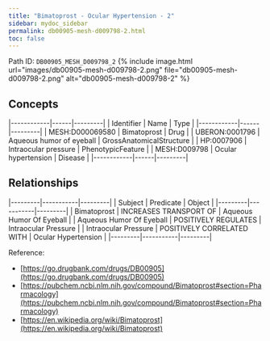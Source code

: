 ```yaml
---
title: "Bimatoprost - Ocular Hypertension - 2"
sidebar: mydoc_sidebar
permalink: db00905-mesh-d009798-2.html
toc: false 
---
```



Path ID: `DB00905_MESH_D009798_2`
{% include image.html url="images/db00905-mesh-d009798-2.png" file="db00905-mesh-d009798-2.png" alt="db00905-mesh-d009798-2" %}

## Concepts

|------------|------|---------|
| Identifier | Name | Type    |
|------------|------|---------|
| MESH:D000069580 | Bimatoprost | Drug |
| UBERON:0001796 | Aqueous humor of eyeball | GrossAnatomicalStructure |
| HP:0007906 | Intraocular pressure | PhenotypicFeature |
| MESH:D009798 | Ocular hypertension | Disease |
|------------|------|---------|

## Relationships

|---------|-----------|---------|
| Subject | Predicate | Object  |
|---------|-----------|---------|
| Bimatoprost | INCREASES TRANSPORT OF | Aqueous Humor Of Eyeball |
| Aqueous Humor Of Eyeball | POSITIVELY REGULATES | Intraocular Pressure |
| Intraocular Pressure | POSITIVELY CORRELATED WITH | Ocular Hypertension |
|---------|-----------|---------|

Reference: 
  - [https://go.drugbank.com/drugs/DB00905](https://go.drugbank.com/drugs/DB00905)
  - [https://pubchem.ncbi.nlm.nih.gov/compound/Bimatoprost#section=Pharmacology](https://pubchem.ncbi.nlm.nih.gov/compound/Bimatoprost#section=Pharmacology)
  - [https://en.wikipedia.org/wiki/Bimatoprost](https://en.wikipedia.org/wiki/Bimatoprost)
